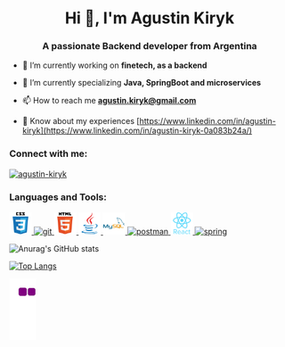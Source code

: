 <!--### Hi there 👋


**agustin-kiryk/agustin-kiryk** is a ✨ _special_ ✨ repository because its `README.md` (this file) appears on your GitHub profile.

Here are some ideas to get you started:

- 🔭 I’m currently working on ...
- 🌱 I’m currently learning ...
- 👯 I’m looking to collaborate on ...
- 🤔 I’m looking for help with ...
- 💬 Ask me about ...
- 📫 How to reach me: ...
- 😄 Pronouns: ...
- ⚡ Fun fact: ...
-->
<h1 align="center">Hi 👋, I'm Agustin Kiryk</h1>
<h3 align="center">A passionate Backend developer from Argentina</h3>

- 🔭 I’m currently working on **finetech, as a backend**

- 🌱 I’m currently specializing **Java, SpringBoot and microservices**

- 📫 How to reach me **agustin.kiryk@gmail.com**

- 📄 Know about my experiences [https://www.linkedin.com/in/agustin-kiryk](https://www.linkedin.com/in/agustin-kiryk-0a083b24a/)

<h3 align="left">Connect with me:</h3>
<p align="left">
<a href="https://linkedin.com/in/agustin-kiryk" target="blank"><img align="center" src="https://raw.githubusercontent.com/rahuldkjain/github-profile-readme-generator/master/src/images/icons/Social/linked-in-alt.svg" alt="agustin-kiryk" height="30" width="40" /></a>
</p>

<h3 align="left">Languages and Tools:</h3>
<p align="left"> <a href="https://www.w3schools.com/css/" target="_blank" rel="noreferrer"> <img src="https://raw.githubusercontent.com/devicons/devicon/master/icons/css3/css3-original-wordmark.svg" alt="css3" width="40" height="40"/> </a> <a href="https://git-scm.com/" target="_blank" rel="noreferrer"> <img src="https://www.vectorlogo.zone/logos/git-scm/git-scm-icon.svg" alt="git" width="40" height="40"/> </a> <a href="https://www.w3.org/html/" target="_blank" rel="noreferrer"> <img src="https://raw.githubusercontent.com/devicons/devicon/master/icons/html5/html5-original-wordmark.svg" alt="html5" width="40" height="40"/> </a> <a href="https://www.java.com" target="_blank" rel="noreferrer"> <img src="https://raw.githubusercontent.com/devicons/devicon/master/icons/java/java-original.svg" alt="java" width="40" height="40"/> </a> <a href="https://www.mysql.com/" target="_blank" rel="noreferrer"> <img src="https://raw.githubusercontent.com/devicons/devicon/master/icons/mysql/mysql-original-wordmark.svg" alt="mysql" width="40" height="40"/> </a> <a href="https://postman.com" target="_blank" rel="noreferrer"> <img src="https://www.vectorlogo.zone/logos/getpostman/getpostman-icon.svg" alt="postman" width="40" height="40"/> </a> <a href="https://reactjs.org/" target="_blank" rel="noreferrer"> <img src="https://raw.githubusercontent.com/devicons/devicon/master/icons/react/react-original-wordmark.svg" alt="react" width="40" height="40"/> </a> <a href="https://spring.io/" target="_blank" rel="noreferrer"> <img src="https://www.vectorlogo.zone/logos/springio/springio-icon.svg" alt="spring" width="40" height="40"/> </a> </p>



![Anurag's GitHub stats](https://github-readme-stats.vercel.app/api?username=agustin-kiryk&count_private=true)

[![Top Langs](https://github-readme-stats.vercel.app/api/top-langs/?username=agustin-kiryk&layout=compact)](https://github.com/anuraghazra/github-readme-stats)

![snake gif](https://github.com/agustin-kiryk/agustin-kiryk/blob/output/github-contribution-grid-snake.gif)


